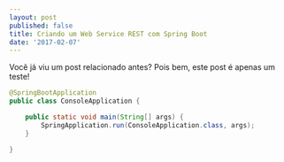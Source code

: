 ```yaml
---
layout: post
published: false
title: Criando um Web Service REST com Spring Boot
date: '2017-02-07'
---
```

Você já viu um post relacionado antes? Pois bem, este post é apenas um teste!

```java
@SpringBootApplication
public class ConsoleApplication {

    public static void main(String[] args) {
        SpringApplication.run(ConsoleApplication.class, args);
    }

}
```

